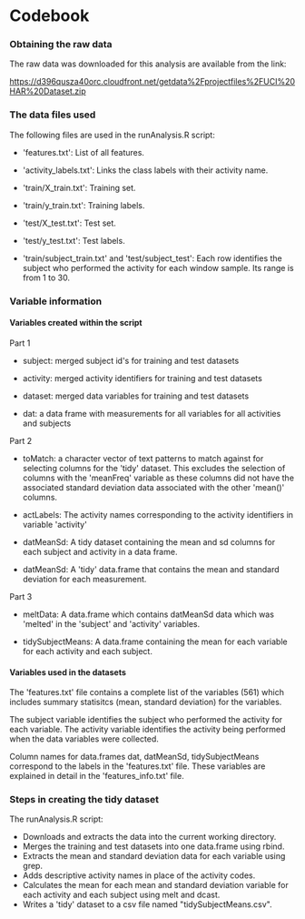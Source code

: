 Codebook
========================================================

### Obtaining the raw data

The raw data was downloaded for this analysis are available from the link:

https://d396qusza40orc.cloudfront.net/getdata%2Fprojectfiles%2FUCI%20HAR%20Dataset.zip

### The data files used
The following files are used in the runAnalysis.R script:

* 'features.txt': List of all features.

* 'activity_labels.txt': Links the class labels with their activity name.

* 'train/X_train.txt': Training set.

* 'train/y_train.txt': Training labels.

* 'test/X_test.txt': Test set.

* 'test/y_test.txt': Test labels.

* 'train/subject_train.txt' and 'test/subject_test': Each row identifies the subject who performed the activity for each window sample. Its range is from 1 to 30.

### Variable information

#### Variables created within the script

Part 1
* subject: merged subject id's for training and test datasets

* activity: merged activity identifiers for training and test datasets

* dataset: merged data variables for training and test datasets

* dat: a data frame with measurements for all variables for all activities and subjects

Part 2
* toMatch: a character vector of text patterns to match against for selecting columns for the 'tidy' dataset. This excludes the selection of columns with the 'meanFreq' variable as  these columns did not have the associated standard deviation data associated with the other 'mean()' columns. 

* actLabels: The activity names corresponding to the activity identifiers in variable 'activity'

* datMeanSd: A tidy dataset containing the mean and sd columns for each subject and activity in a data frame. 

* datMeanSd: A 'tidy' data.frame that contains the mean and standard deviation for each measurement.

Part 3
* meltData: A data.frame which contains datMeanSd data which was 'melted' in the 'subject' and 'activity' variables.

* tidySubjectMeans: A data.frame containing the mean for each variable for each activity and each subject.

#### Variables used in the datasets
The 'features.txt' file contains a complete list of the variables (561) which includes summary statisitcs (mean, standard deviation) for the variables. 

The subject variable identifies the subject who performed the activity for each variable. The activity variable identifies the activity being performed when the data variables were collected.

Column names for data.frames dat, datMeanSd, tidySubjectMeans correspond to the labels in the 'features.txt' file. These variables are explained in detail in the 'features_info.txt' file.

### Steps in creating the tidy dataset

The runAnalysis.R script:

* Downloads and extracts the data into the current working directory.
* Merges the training and test datasets into one data.frame using rbind.
* Extracts the mean and standard deviation data for each variable using grep.
* Adds descriptive activity names in place of the activity codes.
* Calculates the mean for each mean and standard deviation variable for each activity and each subject using melt and dcast. 
* Writes a 'tidy' dataset to a csv file named "tidySubjectMeans.csv".
